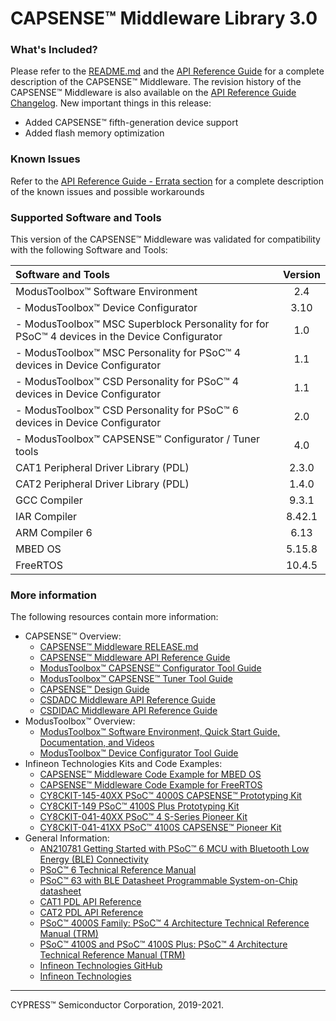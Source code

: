 # CAPSENSE™ Middleware Library 3.0

### What's Included?
Please refer to the [README.md](./README.md) and the [API Reference Guide](https://cypresssemiconductorco.github.io/capsense/capsense_api_reference_manual/html/index.html) for a complete description of the CAPSENSE™ Middleware.
The revision history of the CAPSENSE™ Middleware is also available on the [API Reference Guide Changelog](https://cypresssemiconductorco.github.io/capsense/capsense_api_reference_manual/html/index.html#section_capsense_changelog).
New important things in this release:
* Added CAPSENSE™ fifth-generation device support
* Added flash memory optimization


### Known Issues
Refer to the [API Reference Guide - Errata section](https://cypresssemiconductorco.github.io/capsense/capsense_api_reference_manual/html/index.html#section_capsense_errata) for a complete description of the known issues and possible workarounds

### Supported Software and Tools
This version of the CAPSENSE™ Middleware was validated for compatibility with the following Software and Tools:

| Software and Tools                                                                                | Version |
| :---                                                                                              | :----:  |
| ModusToolbox™ Software Environment                                                                | 2.4     |
| - ModusToolbox™ Device Configurator                                                               | 3.10    |
| - ModusToolbox™ MSC Superblock Personality for for PSoC™ 4 devices in the Device Configurator     | 1.0     |
| - ModusToolbox™ MSC Personality for PSoC™ 4 devices in Device Configurator                        | 1.1     |
| - ModusToolbox™ CSD Personality for PSoC™ 4 devices in Device Configurator                        | 1.1     |
| - ModusToolbox™ CSD Personality for PSoC™ 6 devices in Device Configurator                        | 2.0     |
| - ModusToolbox™ CAPSENSE™ Configurator / Tuner tools                                              | 4.0     |
| CAT1 Peripheral Driver Library (PDL)                                                              | 2.3.0   |
| CAT2 Peripheral Driver Library (PDL)                                                              | 1.4.0   |
| GCC Compiler                                                                                      | 9.3.1   |
| IAR Compiler                                                                                      | 8.42.1  |
| ARM Compiler 6                                                                                    | 6.13    |
| MBED OS                                                                                           | 5.15.8  |
| FreeRTOS                                                                                          | 10.4.5  |

### More information
The following resources contain more information:
* CAPSENSE™ Overview:
  * [CAPSENSE™ Middleware RELEASE.md](./RELEASE.md)
  * [CAPSENSE™ Middleware API Reference Guide](https://cypresssemiconductorco.github.io/capsense/capsense_api_reference_manual/html/index.html)
  * [ModusToolbox™ CAPSENSE™ Configurator Tool Guide](https://www.cypress.com/ModusToolboxCapSenseConfig)
  * [ModusToolbox™ CAPSENSE™ Tuner Tool Guide](https://www.cypress.com/ModusToolboxCapSenseTuner)
  * [CAPSENSE™ Design Guide](https://www.cypress.com/documentation/application-notes/an85951-psoc-4-and-psoc-6-mcu-capsense-design-guide)
  * [CSDADC Middleware API Reference Guide](https://cypresssemiconductorco.github.io/csdadc/csdadc_api_reference_manual/html/index.html)
  * [CSDIDAC Middleware API Reference Guide](https://cypresssemiconductorco.github.io/csdidac/csdidac_api_reference_manual/html/index.html)
* ModusToolbox™ Overview:
  * [ModusToolbox™ Software Environment, Quick Start Guide, Documentation, and Videos](https://www.cypress.com/products/modustoolbox-software-environment)
  * [ModusToolbox™ Device Configurator Tool Guide](https://www.cypress.com/ModusToolboxDeviceConfig)
* Infineon Technologies Kits and Code Examples:
  * [CAPSENSE™ Middleware Code Example for MBED OS](https://github.com/cypresssemiconductorco/mbed-os-example-capsense)
  * [CAPSENSE™ Middleware Code Example for FreeRTOS](https://www.cypress.com/documentation/code-examples/ce218136-psoc-6-mcu-e-ink-display-capsense-rtos)
  * [CY8CKIT-145-40XX PSoC™ 4000S CAPSENSE™ Prototyping Kit](https://www.cypress.com/documentation/development-kitsboards/cy8ckit-145-40xx-psoc-4000s-capsense-prototyping-kit)
  * [CY8CKIT-149 PSoC™ 4100S Plus Prototyping Kit](https://www.cypress.com/documentation/development-kitsboards/cy8ckit-149-psoc-4100s-plus-prototyping-kit)
  * [CY8CKIT-041-40XX PSoC™ 4 S-Series Pioneer Kit](https://www.cypress.com/documentation/development-kitsboards/cy8ckit-041-psoc-4-s-series-pioneer-kit)
  * [CY8CKIT-041-41XX PSoC™ 4100S CAPSENSE™ Pioneer Kit](https://www.cypress.com/documentation/development-kitsboards/cy8ckit-041-41xx-psoc-4100s-capsense-pioneer-kit)
* General Information:
  * [AN210781 Getting Started with PSoC™ 6 MCU with Bluetooth Low Energy (BLE) Connectivity](http://www.cypress.com/an210781)
  * [PSoC™ 6 Technical Reference Manual](https://www.cypress.com/documentation/technical-reference-manuals/psoc-6-mcu-psoc-63-ble-architecture-technical-reference)
  * [PSoC™ 63 with BLE Datasheet Programmable System-on-Chip datasheet](http://www.cypress.com/ds218787)
  * [CAT1 PDL API Reference](https://cypresssemiconductorco.github.io/mtb-pdl-cat1/pdl_api_reference_manual/html/index.html)
  * [CAT2 PDL API Reference](https://cypresssemiconductorco.github.io/mtb-pdl-cat2/pdl_api_reference_manual/html/index.html)
  * [PSoC™ 4000S Family: PSoC™ 4 Architecture Technical Reference Manual (TRM)](https://www.cypress.com/documentation/technical-reference-manuals/psoc-4000s-family-psoc-4-architecture-technical-reference)
  * [PSoC™ 4100S and PSoC™ 4100S Plus: PSoC™ 4 Architecture Technical Reference Manual (TRM)](https://www.cypress.com/documentation/technical-reference-manuals/psoc-4100s-and-psoc-4100s-plus-psoc-4-architecture)
  * [Infineon Technologies GitHub](https://github.com/Infineon)
  * [Infineon Technologies](http://www.infineon.com)

---
CYPRESS™ Semiconductor Corporation, 2019-2021.